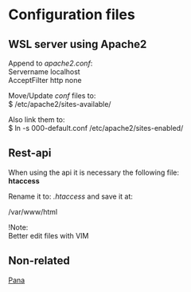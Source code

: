 # Configuration files

## WSL server using Apache2

Append to *apache2.conf*:<br>
Servername localhost<br>
AcceptFilter http none

Move/Update *conf* files to:<br>
	$ /etc/apache2/sites-available/<br>

Also link them to:<br>
	$ ln -s 000-default.conf /etc/apache2/sites-enabled/ <br>

## Rest-api
When using the api it is necessary the following file:<br>
<strong>htaccess</strong><br>

Rename it to: *.htaccess* and save it at:<br>

/var/www/html

!Note:<br>
Better edit files with VIM

## Non-related

[Pana](https://stream-28.zeno.fm/pnwpbyfambruv?zs=m9vXss-OR-a2FxxJTU8LSQ)
